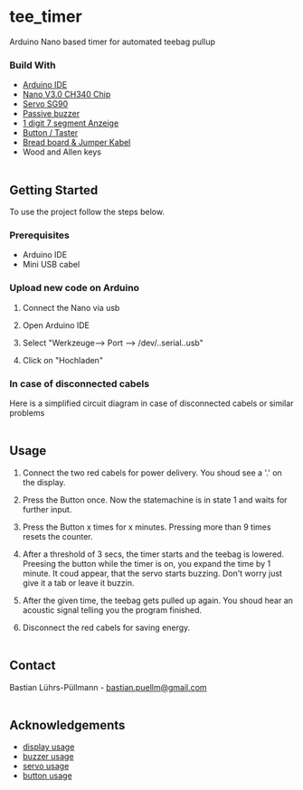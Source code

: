 # tee_timer
Arduino Nano based timer for automated teebag pullup

### Build With
* [Arduino IDE](https://www.arduino.cc/en/Main/software)
* [Nano V3.0 CH340 Chip](https://www.az-delivery.de/products/nano-v3-0-pro)
* [Servo SG90](https://www.funduinoshop.com/epages/78096195.sf/de_DE/?ObjectPath=/Shops/78096195/Products/A-5-3)
* [Passive buzzer](https://www.funduinoshop.com/epages/78096195.sf/de_DE/?ObjectPath=/Shops/78096195/Products/B-4-1)
* [1 digit 7 segment Anzeige](https://www.conrad.de/de/p/kingbright-7-segment-anzeige-rot-14-mm-1-85-v-ziffernanzahl-1-sa56-11srwa-160172.html?gclid=Cj0KCQjwoJX8BRCZARIsAEWBFMJaykgtCQ7-QYBjtcnwdUpXrOPuGESVGSBwpjXEptvj_uxL45Y1P9saApmoEALw_wcB&hk=SEM&WT.srch=1&WT.mc_id=google_pla&s_kwcid=AL%21222%213%21409774158645%21%21%21g%21%21&ef_id=Cj0KCQjwoJX8BRCZARIsAEWBFMJaykgtCQ7-QYBjtcnwdUpXrOPuGESVGSBwpjXEptvj_uxL45Y1P9saApmoEALw_wcB%3AG%3As)
* [Button / Taster](https://www.funduinoshop.com/epages/78096195.sf/de_DE/?ObjectPath=/Shops/78096195/Products/KT-1)
* [Bread board & Jumper Kabel](https://www.amazon.de/Breadboard-Female-Female-Male-Male-Female-Male-Steckbr%C3%BCcken/dp/B073X7GZ1P/ref=sr_1_15?__mk_de_DE=%C3%85M%C3%85%C5%BD%C3%95%C3%91&dchild=1&keywords=breadboard&qid=1602602265&sr=8-15)
* Wood and Allen keys
<br/><br/>


<!-- GETTING STARTED -->
## Getting Started

To use the project follow the steps below.

### Prerequisites
* Arduino IDE
* Mini USB cabel

### Upload new code on Arduino

1. Connect the Nano via usb

2. Open Arduino IDE

3. Select "Werkzeuge--> Port --> /dev/..serial..usb"

4. Click on "Hochladen"


### In case of disconnected cabels

Here is a simplified circuit diagram in case of disconnected cabels or similar problems
<br/><br/>

<!-- USAGE EXAMPLES -->
## Usage

1. Connect the two red cabels for power delivery. You shoud see a '.' on the display.

2. Press the Button once. Now the statemachine is in state 1 and waits for further input.

3. Press the Button x times for x minutes. Pressing more than 9 times resets the counter.

4. After a threshold of 3 secs, the timer starts and the teebag is lowered. Preesing the button while the timer is on, you expand the time by 1 minute. It coud appear, that the servo starts buzzing. Don't worry just give it a tab or leave it buzzin.

5. After the given time, the teebag gets pulled up again. You shoud hear an acoustic signal telling you the program finished.

6. Disconnect the red cabels for saving energy.
<br/><br/>


<!-- CONTACT -->
## Contact

Bastian Lührs-Püllmann - bastian.puellm@gmail.com
<br/><br/>


<!-- ACKNOWLEDGEMENTS -->
## Acknowledgements
* [display usage](https://42project.net/eine-sieben-segment-display-anzeige-direkt-mit-dem-arduino-ansteuern/#lightbox/1/)
* [buzzer usage](https://funduino.de/nr-08-toene-erzeugen)
* [servo usage](https://funduino.de/nr-12-servo-ansteuern)
* [button usage](https://funduino.de/nr-5-taster-am-arduino)
